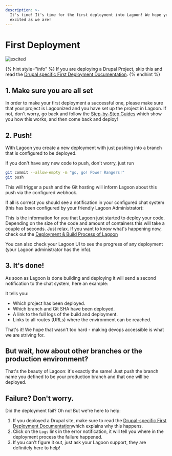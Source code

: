 ```yaml
---
description: >-
  It's time! It's time for the first deployment into Lagoon! We hope you are as
  excited as we are!
---
```


# First Deployment

![excited](https://i.giphy.com/media/7kVRZwYRwF1ok/giphy-downsized.gif)

{% hint style="info" %}
If you are deploying a Drupal Project, skip this and read the [Drupal specific First Deployment Documentation](../drupal/first-deployment-of-drupal.md).
{% endhint %}

## 1. Make sure you are all set

In order to make your first deployment a successful one, please make sure that your project is Lagoonized and you have set up the project in Lagoon. If not, don't worry, go back and follow the [Step-by-Step Guides](first-deployment.md) which show you how this works, and then come back and deploy!

## 2. Push!

With Lagoon you create a new deployment with just pushing into a branch that is configured to be deployed.

If you don't have any new code to push, don't worry, just run

```bash
git commit --allow-empty -m "go, go! Power Rangers!"
git push
```

This will trigger a push and the Git hosting will inform Lagoon about this push via the configured webhook.

If all is correct you should see a notification in your configured chat system \(this has been configured by your friendly Lagoon Administrator\):

This is the information for you that Lagoon just started to deploy your code. Depending on the size of the code and amount of containers this will take a couple of seconds. Just relax. If you want to know what's happening now, check out the [Deployment & Build Process of Lagoon](build-and-deploy-process.md)

You can also check your Lagoon UI to see the progress of any deployment \(your Lagoon administrator has the info\).

## 3. It's done!

As soon as Lagoon is done building and deploying it will send a second notification to the chat system, here an example:

It tells you:

* Which project has been deployed.
* Which branch and Git SHA have been deployed.
* A link to the full logs of the build and deployment.
* Links to all routes \(URLs\) where the environment can be reached.

That's it! We hope that wasn't too hard - making devops accessible is what we are striving for.

## But wait, how about other branches or the production environment?

That's the beauty of Lagoon: it's exactly the same! Just push the branch name you defined to be your production branch and that one will be deployed.

## Failure? Don't worry.

Did the deployment fail? Oh no! But we're here to help:

1. If you deployed a Drupal site, make sure to read the [Drupal-specific First Deployment Documentation](https://github.com/AlannaBurke/lagoon/tree/9331f688073fb0d34541bf3fb5fe65d2a2c665aa/docs/using-lagoon/drupal/first-deployment-of-drupal.md)which explains why this happens.
2. Click on the `Logs` link in the error notification, it will tell you where in the deployment process the failure happened.
3. If you can't figure it out, just ask your Lagoon support, they are definitely here to help!

